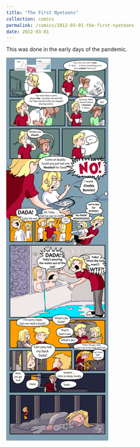 ```yaml
---
title: "The First Nyetoons"
collection: comics
permalink: /comics/2012-03-01-the-first-nyetoons
date: 2012-03-01
---
```


This was done in the early days of the pandemic.

![TobyToon](../images/comics/nyetoon/nyetoon_TobyToon_6.5.20_final-1.png)
